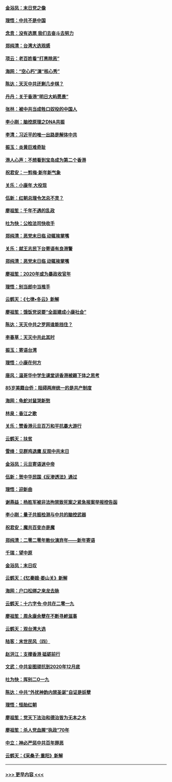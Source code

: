 #### [金浴凤：末日党之像](../pages/nsc993/n11787475.md?t=01122231) 
#### [理悟：中共不是中国](../pages/nsc993/n11787463.md?t=01122231) 
#### [念贲：没有选票  我们去奋斗去努力](../pages/nsc993/n11787398.md?t=01122231) 
#### [郑纯清：台湾大选观感](../pages/nsc993/n11786210.md?t=01122231) 
#### [项云：老百姓看“打黑除恶”](../pages/nsc993/n11785398.md?t=01122231) 
#### [海网：“空心朽”演“核心秀”](../pages/nsc993/n11783874.md?t=01122231) 
#### [陈达：天灭中共还剩几步棋？](../pages/nsc993/n11783719.md?t=01122231) 
#### [丹丹：关于香港“明日大屿愿景”](../pages/nsc993/n11783273.md?t=01122231) 
#### [张林：被中共当成牲口奴役的中国人](../pages/nsc993/n11782397.md?t=01122231) 
#### [李小刚：脑控原理之DNA共振](../pages/nsc993/n11780962.md?t=01122231) 
#### [李清：习近平的唯一出路是解体中共](../pages/nsc993/n11780866.md?t=01122231) 
#### [振玉：炎黄巨难奇耻](../pages/nsc993/n11779632.md?t=01122231) 
#### [港人心声：不想看到宝岛成为第二个香港](../pages/nsc993/n11778817.md?t=01122231) 
#### [祝君安：一剪梅‧新年新气象](../pages/nsc993/n11776340.md?t=01122231) 
#### [关乐：小康年 大役现](../pages/nsc993/n11774213.md?t=01122231) 
#### [伍新：红朝总理令怎总不灵？](../pages/nsc993/n11770813.md?t=01122231) 
#### [廖祖笙：千年不遇的乱政](../pages/nsc993/n11770373.md?t=01122231) 
#### [吐为快：公检法司快收手](../pages/nsc993/n11770359.md?t=01122231) 
#### [郑纯清：恶党末日临 动辄挨掌嘴](../pages/nsc993/n11769912.md?t=01122231) 
#### [关乐：就王志民下台寄语有良港警](../pages/nsc993/n11769903.md?t=01122231) 
#### [郑纯清：恶党末日临 动辄挨掌嘴](../pages/nsc993/n11769356.md?t=01122231) 
#### [廖祖笙：2020年或为暴政收官年](../pages/nsc993/n11768216.md?t=01122231) 
#### [理悟：别当郎中当推手](../pages/nsc993/n11768243.md?t=01122231) 
#### [云鹤天：《七律▪冬云》新解](../pages/nsc993/n11768204.md?t=01122231) 
#### [廖祖笙：饿饭党说要“全面建成小康社会”](../pages/nsc993/n11767482.md?t=01122231) 
#### [陈达：天灭中共之罗网谁能挡住？](../pages/nsc993/n11767465.md?t=01122231) 
#### [李春草：天灭中共此其时](../pages/nsc993/n11767452.md?t=01122231) 
#### [振玉：寄语台湾](../pages/nsc993/n11767432.md?t=01122231) 
#### [理悟：小康在何方](../pages/nsc993/n11767394.md?t=01122231) 
#### [唐风：温哥华中学生课堂讲香港被踢下体之思考](../pages/nsc993/n11766848.md?t=01122231) 
#### [85岁美籍台侨：阻碍两岸统一的是共产制度](../pages/nsc993/n11765043.md?t=01122231) 
#### [海网：龟蛇对鼠哭新愁](../pages/nsc993/n11764895.md?t=01122231) 
#### [林泉：香江之歌](../pages/nsc993/n11764415.md?t=01122231) 
#### [关乐：赞香港元旦百万和平抗暴大游行](../pages/nsc993/n11764382.md?t=01122231) 
#### [云鹤天：扶贫](../pages/nsc993/n11764245.md?t=01122231) 
#### [雪绮：见群鸡退鹰  反观中共末日](../pages/nsc993/n11762112.md?t=01122231) 
#### [金浴凤：元旦寄语迷中帝](../pages/nsc993/n11761788.md?t=01122231) 
#### [伍新：贺中华民国《反渗透法》通过](../pages/nsc993/n11761994.md?t=01122231) 
#### [理悟：迎新曲](../pages/nsc993/n11761152.md?t=01122231) 
#### [谢燕益：杨胜军被非法拘禁致死案之紧急报案举报控告函](../pages/nsc993/n11756134.md?t=01122231) 
#### [李小刚：量子共振检测与中共的脑控武器](../pages/nsc993/n11754518.md?t=01122231) 
#### [祝君安：魔共百变亦是魔](../pages/nsc993/n11754469.md?t=01122231) 
#### [郑纯清：二零二零年散伙演弃年——新年寄语](../pages/nsc993/n11754195.md?t=01122231) 
#### [千瑞：望中原](../pages/nsc993/n11754159.md?t=01122231) 
#### [金浴凤：末日叹](../pages/nsc993/n11752359.md?t=01122231) 
#### [云鹤天：《忆秦娥‧娄山关》新解](../pages/nsc993/n11752348.md?t=01122231) 
#### [海网：户口松绑之来龙去脉](../pages/nsc993/n11752328.md?t=01122231) 
#### [云鹤天：十六字令‧中共在二零一九](../pages/nsc993/n11752305.md?t=01122231) 
#### [廖祖笙：周永康余孽在不断寻衅滋事](../pages/nsc993/n11751013.md?t=01122231) 
#### [云鹤天：观台湾大选](../pages/nsc993/n11751007.md?t=01122231) 
#### [陆客：末世民风（四）](../pages/nsc993/n11749203.md?t=01122231) 
#### [赵洪江：支撑香港 砥砺前行](../pages/nsc993/n11748482.md?t=01122231) 
#### [文武：中共妄图顽抗到2020年12月底](../pages/nsc993/n11748446.md?t=01122231) 
#### [吐为快：挥别二O一九](../pages/nsc993/n11748411.md?t=01122231) 
#### [陈达：中共“外扰神韵内禁圣诞”自证是妖孽](../pages/nsc993/n11748226.md?t=01122231) 
#### [理悟：怪胎红朝](../pages/nsc993/n11748206.md?t=01122231) 
#### [廖祖笙：党天下法治和德治皆为无本之木](../pages/nsc993/n11748135.md?t=01122231) 
#### [廖祖笙：杀人党血腥“执政”70年](../pages/nsc993/n11745144.md?t=01122231) 
#### [中立：神必严惩中共百年罪恶](../pages/nsc993/n11744970.md?t=01122231) 
#### [云鹤天：《采桑子‧重阳》新解](../pages/nsc993/n11744948.md?t=01122231) 

----
#### [ >>> 更早内容 <<< ](../indexes/nsc993-earlier.md)
